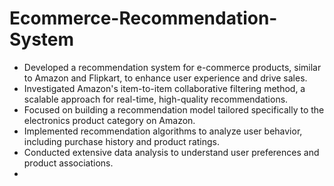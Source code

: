 # Ecommerce-Recommendation-System
- Developed a recommendation system for e-commerce products, similar to Amazon and Flipkart, to enhance user experience and drive sales.
- Investigated Amazon's item-to-item collaborative filtering method, a scalable approach for real-time, high-quality recommendations.
- Focused on building a recommendation model tailored specifically to the electronics product category on Amazon.
- Implemented recommendation algorithms to analyze user behavior, including purchase history and product ratings.
- Conducted extensive data analysis to understand user preferences and product associations.
- 
